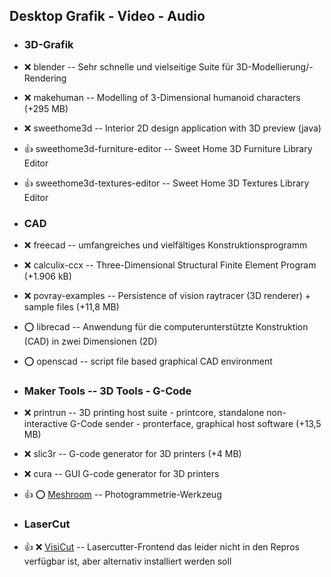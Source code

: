 ##  Desktop Grafik - Video - Audio

- ###  3D-Grafik

- :x:  blender  --	Sehr schnelle und vielseitige Suite für 3D-Modellierung/-Rendering
- :x:  makehuman  --	Modelling of 3-Dimensional humanoid characters (+295 MB)
- :x:  sweethome3d  --	Interior 2D design application with 3D preview (java)
- :+1:  sweethome3d-furniture-editor  -- Sweet Home 3D Furniture Library Editor
- :+1:  sweethome3d-textures-editor  --  Sweet Home 3D Textures Library Editor

- ###  CAD

- :x:  freecad  -- umfangreiches und vielfältiges Konstruktionsprogramm
- :x:  calculix-ccx  -- Three-Dimensional Structural Finite Element Program (+1.906 kB)
- :x:  povray-examples  -- Persistence of vision raytracer (3D renderer) + sample files (+11,8 MB)
- :o:  librecad  -- 	Anwendung für die computerunterstützte Konstruktion (CAD) in zwei Dimensionen (2D)
- :o:  openscad  --	script file based graphical CAD environment


- ###  Maker Tools  -- 3D Tools - G-Code

- :x:  printrun  -- 3D printing host suite - printcore, standalone non-interactive G-Code sender - pronterface, graphical host software (+13,5 MB)
- :x:  slic3r  -- G-code generator for 3D printers (+4 MB)
- :x:  cura  --	GUI G-code generator for 3D printers
- :+1: :o:  [Meshroom](https://github.com/alicevision/meshroom/releases/download/v2018.1.0/Meshroom-2018.1.0-linux.tar.gz)  -- Photogrammetrie-Werkzeug

- ###  LaserCut

[//]: # ( http://download.visicut.org/master )
- :+1: :x:  [VisiCut](https://download.visicut.org/files/master/Debian-Ubuntu-Mint/visicut_1.9-41-ge370801a-1_all.deb)  -- Lasercutter-Frontend das leider nicht in den Repros verfügbar ist, aber alternativ installiert werden soll
